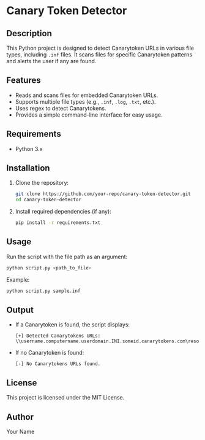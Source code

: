 # Canary Token Detector

## Description
This Python project is designed to detect Canarytoken URLs in various file types, including `.inf` files. It scans files for specific Canarytoken patterns and alerts the user if any are found.

## Features
- Reads and scans files for embedded Canarytoken URLs.
- Supports multiple file types (e.g., `.inf`, `.log`, `.txt`, etc.).
- Uses regex to detect Canarytokens.
- Provides a simple command-line interface for easy usage.

## Requirements
- Python 3.x

## Installation
1. Clone the repository:
   ```sh
   git clone https://github.com/your-repo/canary-token-detector.git
   cd canary-token-detector
   ```
2. Install required dependencies (if any):
   ```sh
   pip install -r requirements.txt
   ```

## Usage
Run the script with the file path as an argument:
```sh
python script.py <path_to_file>
```
Example:
```sh
python script.py sample.inf
```

## Output
- If a Canarytoken is found, the script displays:
  ```
  [+] Detected Canarytokens URLs:
  \\username.computername.userdomain.INI.someid.canarytokens.com\resource.dll
  ```
- If no Canarytoken is found:
  ```
  [-] No Canarytokens URLs found.
  ```

## License
This project is licensed under the MIT License.

## Author
Your Name

